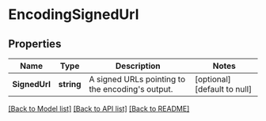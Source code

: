 # EncodingSignedUrl

## Properties
Name | Type | Description | Notes
------------ | ------------- | ------------- | -------------
**SignedUrl** | **string** | A signed URLs pointing to the encoding&#39;s output. | [optional] [default to null]

[[Back to Model list]](../README.md#documentation-for-models) [[Back to API list]](../README.md#documentation-for-api-endpoints) [[Back to README]](../README.md)


